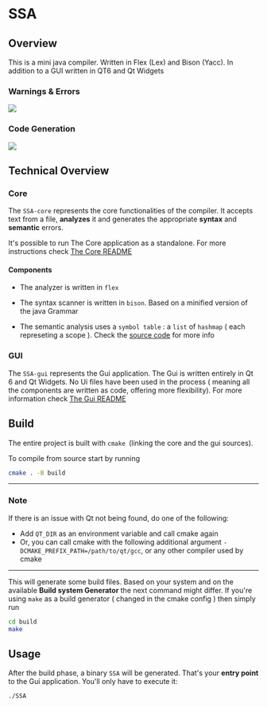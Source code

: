 # SSA

## Overview

This is a mini java compiler. Written in Flex (Lex) and Bison (Yacc). In addition to a GUI written in QT6 and Qt Widgets
### Warnings & Errors
![](./resources/demo.png)
### Code Generation
![](./resources/demo2.png)


## Technical Overview


### Core

The `SSA-core` represents the core functionalities of the compiler. It accepts text from a file, **analyzes** it and generates the appropriate **syntax** and **semantic** errors.

It's possible to run The Core application as a standalone. For more instructions check [The Core README](./SSA-core/README.md)

#### Components

- The analyzer is written in `flex`

- The syntax scanner is written in `bison`. Based on a minified version of the java Grammar

- The semantic analysis uses a `symbol table` : a `list` of `hashmap` ( each represeting a scope ). Check the [source code](./SSA-core) for more info

### GUI

The `SSA-gui` represents the Gui application. The Gui is written entirely in Qt 6 and Qt Widgets. No Ui files have been used in the process ( meaning all the components are written as code, offering more flexibility). For more information check [The Gui README](./SSA-gui/README.md)



## Build 

The entire project is built with `cmake `(linking the core and the gui sources). 

To compile from source start by running 

```bash
cmake . -B build
```

---
### Note

If there is an issue with Qt not being found, do one of the following:
- Add `QT_DIR`  as an environment variable and call cmake again
- Or, you can call cmake with the following additional argument `-DCMAKE_PREFIX_PATH=/path/to/qt/gcc`, or any other compiler used by cmake

---

This will generate some build files. Based on your system and on the available **Build system Generator** the next command might differ. If you're using `make` as a build generator ( changed in the cmake config ) then simply run

```bash
cd build
make
```

## Usage

After the build phase, a binary `SSA` will be generated. That's your **entry point** to the Gui application. You'll only have to execute it:

```bash
./SSA
``` 

